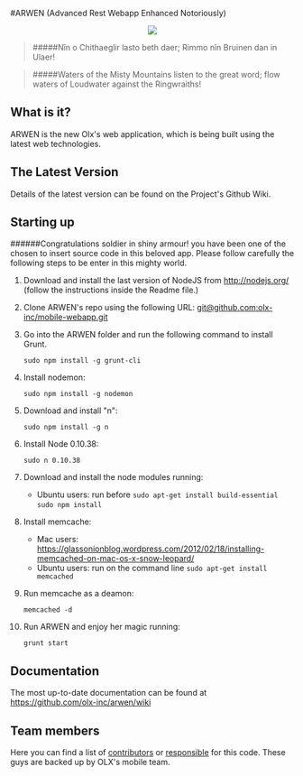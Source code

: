 #ARWEN (Advanced Rest Webapp Enhanced Notoriously)

<p align="center">
  <img src="http://data.whicdn.com/images/33934659/tumblr_m7wnipncvl1qfpva2o1_500_large.gif" />
</p>

> #####Nîn o Chithaeglir lasto beth daer; Rimmo nîn Bruinen dan in Ulaer!

> #####Waters of the Misty Mountains listen to the great word; flow waters of Loudwater against the Ringwraiths!

## What is it?

ARWEN is the new Olx's web application, which is being built using the latest web technologies.

## The Latest Version

Details of the latest version can be found on the Project's Github Wiki.

##  Starting up

######Congratulations soldier in shiny armour! you have been one of the chosen to insert source code in this beloved app. Please follow carefully the following steps to be enter in this mighty world.

1. Download and install the last version of NodeJS from http://nodejs.org/ (follow the instructions inside the Readme file.)

2. Clone ARWEN's repo using the following URL: [git@github.com:olx-inc/mobile-webapp.git](git@github.com:olx-inc/mobile-webapp.git)

3. Go into the ARWEN folder and run the following command to install Grunt.

    `sudo npm install -g grunt-cli`

4. Install nodemon:

    `sudo npm install -g nodemon`

5. Download and install "n":

    `sudo npm install -g n`

6. Install Node 0.10.38:

    `sudo n 0.10.38` 

7. Download and install the node modules running:

    * Ubuntu users: run before `sudo apt-get install build-essential`
    `sudo npm install`

8. Install memcache:

    * Mac users: https://glassonionblog.wordpress.com/2012/02/18/installing-memcached-on-mac-os-x-snow-leopard/
    * Ubuntu users: run on the command line `sudo apt-get install memcached`	

9. Run memcache as a deamon:

   `memcached -d`

10. Run ARWEN and enjoy her magic running:

    `grunt start`


##  Documentation

The most up-to-date documentation can be found at https://github.com/olx-inc/arwen/wiki

##  Team members

Here you can find a list of [contributors](https://github.com/olx-inc/arwen/graphs/contributors) or [responsible](https://github.com/olx-inc/arwen/graphs/contributors) for this code. These guys are backed up by OLX's mobile team.

